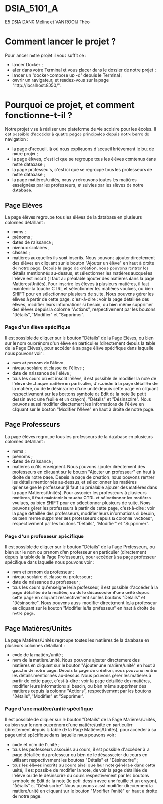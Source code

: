 # DSIA_5101_A
E5 DSIA
DANG Méline et VAN ROOIJ Théo


# Comment lancer le projet ? 
Pour lancer notre projet il vous suffit de :
- lancer Docker ;
- aller dans votre Terminal et vous placer dans le dossier de notre projet ;
- lancer un "docker-compose up -d" depuis le Terminal ;
- ouvrir un navigateur, et rendez-vous sur la page "http://localhost:8050/".


# Pourquoi ce projet, et comment fonctionne-t-il ?
Notre projet vise à réaliser une plateforme de vie scolaire pour les écoles.
Il est possible d'accéder à quatre pages principales depuis notre barre de navigation :
- la page d'accueil, là où nous expliquons d'accueil brièvement le but de notre projet ;
- la page élèves, c'est ici que se regroupe tous les élèves comtenus dans notre database ;
- la page professeurs, c'est ici que se regroupe tous les professeurs de notre database ;
- la page matières/unités, nous y retrouvons toutes les matières enseignées par les professeurs, et suivies par les élèves de notre database.


## Page Elèves
La page élèves regroupe tous les élèves de la database en plusieurs colonnes détaillant : 
- noms ;
- prénoms ;
- dates de naissance ;
- niveaux scolaires ;
- classes ;
- matières auxquelles ils sont inscrits.
Nous pouvons ajouter directement des élèves en cliquant sur le bouton "Ajouter un élève" en haut à droite de notre page. Depuis la page de création, nous pouvons rentrer les détails mentionnés au-dessus, et sélectionner les matières auxquelles l'élève est inscrit (il faut au préalable ajouter des matières dans la page Matières/Unités).
Pour inscrire les élèves à plusieurs matières, il faut maintenir la touche CTRL et sélectionner les matières voulues, ou bien SHIFT pour en sélectionner plusieurs de suite.
Nous pouvons gérer les élèves à partir de cette page, c'est-à-dire : voir la page détaillée des élèves, modifier leurs informations si besoin, ou bien même supprimer des élèves depuis la colonne "Actions", respectivement par les boutons "Détails", "Modifier" et "Supprimer".

### Page d'un élève spécifique
Il est possible de cliquer sur le bouton "Détails" de la Page Elèves, ou bien sur le nom ou prénom d'un élève en particulier (directement depuis la table de la Page Elèves), pour accéder à sa page élève spécifique dans laquelle nous pouvons voir :
- nom et prénom de l'élève ;
- niveau scolaire et classe de l'élève ;
- date de naissance de l'élève ;
- tous les cours où est inscrit l'élève, il est possible de modifier la note de l'élève de chaque matière en particulier, d'accéder à la page détaillée de la matière, ou de le désinscrire d'une unité depuis cette page en cliquant respectivement sur les boutons symbole de Edit de la note (le petit dessin avec une feuille et un crayon), "Détails" et "Désinscrire".
Nous pouvons aussi modifier directement les informations de l'élève en cliquant sur le bouton "Modifier l'élève" en haut à droite de notre page.


## Page Professeurs
La page élèves regroupe tous les professeurs de la database en plusieurs colonnes détaillant : 
- noms ;
- prénoms ;
- dates de naissance ;
- matières qu'ils enseignent.
Nous pouvons ajouter directement des professeurs en cliquant sur le bouton "Ajouter un professeur" en haut à droite de notre page. Depuis la page de création, nous pouvons rentrer les détails mentionnés au-dessus, et sélectionner les matières qu'enseigne le professeur (il faut au préalable ajouter des matières dans la page Matières/Unités).
Pour associer les professeurs à plusieurs matières, il faut maintenir la touche CTRL et sélectionner les matières voulues, ou bien SHIFT pour en sélectionner plusieurs de suite.
Nous pouvons gérer les professeurs à partir de cette page, c'est-à-dire : voir la page détaillée des professeurs, modifier leurs informations si besoin, ou bien même supprimer des professeurs depuis la colonne "Actions", respectivement par les boutons "Détails", "Modifier" et "Supprimer".

### Page d'un professeur spécifique
Il est possible de cliquer sur le bouton "Détails" de la Page Professeurs, ou bien sur le nom ou prénom d'un professeur en particulier (directement depuis la table de la Page Professeurs), pour accéder à sa page professeur spécifique dans laquelle nous pouvons voir :
- nom et prénom du professeur ;
- niveau scolaire et classe du professeur;
- date de naissance du professeur ;
- tous les cours qu'enseigne le/la professeur, il est possible d'accéder à la page détaillée de la matière, ou de le désassocier d'une unité depuis cette page en cliquant respectivement sur les boutons "Détails" et "Désinscrire".
Nous pouvons aussi modifier directement le/la professeur en cliquant sur le bouton "Modifier le/la professeur" en haut à droite de notre page.


## Page Matières/Unités
La page Matières/Unités regroupe toutes les matières de la database en plusieurs colonnes détaillant : 
- code de la matière/unité ;
- nom de la matière/unité.
Nous pouvons ajouter directement des matières en cliquant sur le bouton "Ajouter une matière/unité" en haut à gauche de notre page. Depuis la page de création, nous pouvons rentrer les détails mentionnés au-dessus.
Nous pouvons gérer les matières à partir de cette page, c'est-à-dire : voir la page détaillée des matières, modifier leurs informations si besoin, ou bien même supprimer des matières depuis la colonne "Actions", respectivement par les boutons "Détails", "Modifier" et "Supprimer".

 ### Page d'une matière/unité spécifique
Il est possible de cliquer sur le bouton "Détails" de la Page Matières/Unités, ou bien sur le nom ou prénom d'une matière/unité en particulier (directement depuis la table de la Page Matières/Unités), pour accéder à sa page unité spécifique dans laquelle nous pouvons voir :
- code et nom de l'unité ;
- tous les professeurs associés au cours, il est possible d'accéder à la page détaillée du professeur ou bien de le désassocier du cours en utilisant respectivement les boutons "Détails" et "Désinscrire" ;
- tous les élèves inscrits au cours ainsi que leur note générale dans cette unité, il est possible de modifier la note, de voir la page détaillée de l'élève ou de le désinscrire du cours respectivement par les boutons symbole de Edit de la note (le petit dessin avec une feuille et un crayon), "Détails" et "Désinscrire".
Nous pouvons aussi modifier directement la matière/unité en cliquant sur le bouton "Modifier l'unité" en haut à droite de notre page.